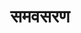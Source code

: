 ---
title: समवसरण

type: chapter
position: 12

parent:
  type: book

children:
  type: sutra
  count: 22
  
---